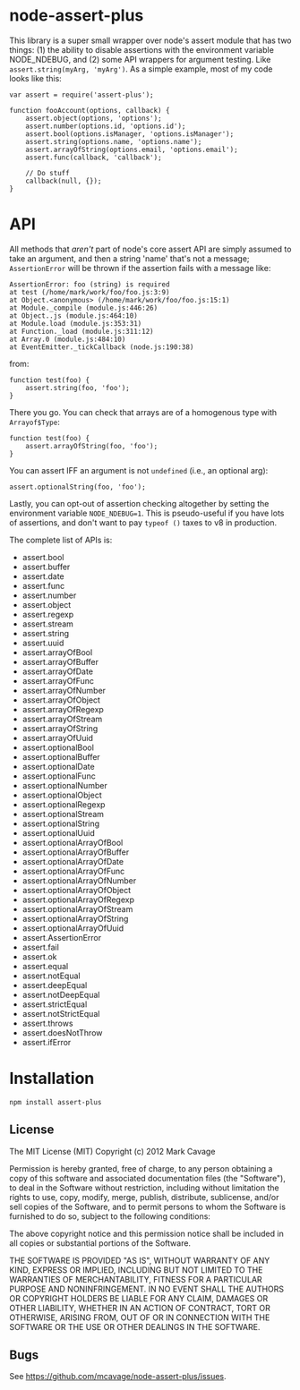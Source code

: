 # node-assert-plus

This library is a super small wrapper over node's assert module that has two
things: (1) the ability to disable assertions with the environment variable
NODE_NDEBUG, and (2) some API wrappers for argument testing.  Like
`assert.string(myArg, 'myArg')`.  As a simple example, most of my code looks
like this:

    var assert = require('assert-plus');

    function fooAccount(options, callback) {
	    assert.object(options, 'options');
		assert.number(options.id, 'options.id');
		assert.bool(options.isManager, 'options.isManager');
		assert.string(options.name, 'options.name');
		assert.arrayOfString(options.email, 'options.email');
		assert.func(callback, 'callback');

        // Do stuff
		callback(null, {});
    }

# API

All methods that *aren't* part of node's core assert API are simply assumed to
take an argument, and then a string 'name' that's not a message; `AssertionError`
will be thrown if the assertion fails with a message like:

    AssertionError: foo (string) is required
	at test (/home/mark/work/foo/foo.js:3:9)
	at Object.<anonymous> (/home/mark/work/foo/foo.js:15:1)
	at Module._compile (module.js:446:26)
	at Object..js (module.js:464:10)
	at Module.load (module.js:353:31)
	at Function._load (module.js:311:12)
	at Array.0 (module.js:484:10)
	at EventEmitter._tickCallback (node.js:190:38)

from:

    function test(foo) {
	    assert.string(foo, 'foo');
    }

There you go.  You can check that arrays are of a homogenous type with `Arrayof$Type`:

    function test(foo) {
	    assert.arrayOfString(foo, 'foo');
    }

You can assert IFF an argument is not `undefined` (i.e., an optional arg):

    assert.optionalString(foo, 'foo');

Lastly, you can opt-out of assertion checking altogether by setting the
environment variable `NODE_NDEBUG=1`.  This is pseudo-useful if you have
lots of assertions, and don't want to pay `typeof ()` taxes to v8 in
production.

The complete list of APIs is:

* assert.bool
* assert.buffer
* assert.date
* assert.func
* assert.number
* assert.object
* assert.regexp
* assert.stream
* assert.string
* assert.uuid
* assert.arrayOfBool
* assert.arrayOfBuffer
* assert.arrayOfDate
* assert.arrayOfFunc
* assert.arrayOfNumber
* assert.arrayOfObject
* assert.arrayOfRegexp
* assert.arrayOfStream
* assert.arrayOfString
* assert.arrayOfUuid
* assert.optionalBool
* assert.optionalBuffer
* assert.optionalDate
* assert.optionalFunc
* assert.optionalNumber
* assert.optionalObject
* assert.optionalRegexp
* assert.optionalStream
* assert.optionalString
* assert.optionalUuid
* assert.optionalArrayOfBool
* assert.optionalArrayOfBuffer
* assert.optionalArrayOfDate
* assert.optionalArrayOfFunc
* assert.optionalArrayOfNumber
* assert.optionalArrayOfObject
* assert.optionalArrayOfRegexp
* assert.optionalArrayOfStream
* assert.optionalArrayOfString
* assert.optionalArrayOfUuid
* assert.AssertionError
* assert.fail
* assert.ok
* assert.equal
* assert.notEqual
* assert.deepEqual
* assert.notDeepEqual
* assert.strictEqual
* assert.notStrictEqual
* assert.throws
* assert.doesNotThrow
* assert.ifError

# Installation

    npm install assert-plus

## License

The MIT License (MIT)
Copyright (c) 2012 Mark Cavage

Permission is hereby granted, free of charge, to any person obtaining a copy of
this software and associated documentation files (the "Software"), to deal in
the Software without restriction, including without limitation the rights to
use, copy, modify, merge, publish, distribute, sublicense, and/or sell copies of
the Software, and to permit persons to whom the Software is furnished to do so,
subject to the following conditions:

The above copyright notice and this permission notice shall be included in all
copies or substantial portions of the Software.

THE SOFTWARE IS PROVIDED "AS IS", WITHOUT WARRANTY OF ANY KIND, EXPRESS OR
IMPLIED, INCLUDING BUT NOT LIMITED TO THE WARRANTIES OF MERCHANTABILITY,
FITNESS FOR A PARTICULAR PURPOSE AND NONINFRINGEMENT. IN NO EVENT SHALL THE
AUTHORS OR COPYRIGHT HOLDERS BE LIABLE FOR ANY CLAIM, DAMAGES OR OTHER
LIABILITY, WHETHER IN AN ACTION OF CONTRACT, TORT OR OTHERWISE, ARISING FROM,
OUT OF OR IN CONNECTION WITH THE SOFTWARE OR THE USE OR OTHER DEALINGS IN THE
SOFTWARE.

## Bugs

See <https://github.com/mcavage/node-assert-plus/issues>.
